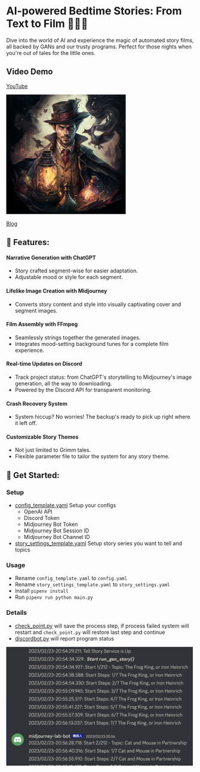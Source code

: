 # AI-powered Bedtime Stories: From Text to Film 🌙📖🎥
Dive into the world of AI and experience the magic of automated story films, all backed by GANs and our trusty programs. Perfect for those nights when you're out of tales for the little ones.


## Video Demo
[YouTube](https://youtu.be/xowItPDmx4o)

<a href="https://youtu.be/xowItPDmx4o">
    <img src="./doc/images/midjourney.webp" alt="Youtube" width="320" height="320">
</a>

[Blog](https://about.armcortex.cc/post/story-teller/)

## 🌟 Features:
#### Narrative Generation with ChatGPT
 - Story crafted segment-wise for easier adaptation.
 - Adjustable mood or style for each segment.
#### Lifelike Image Creation with Midjourney
 - Converts story content and style into visually captivating cover and segment images.
#### Film Assembly with FFmpeg
 - Seamlessly strings together the generated images.
 - Integrates mood-setting background tunes for a complete film experience.
#### Real-time Updates on Discord
 - Track project status: from ChatGPT's storytelling to Midjourney's image generation, all the way to downloading.
 - Powered by the Discord API for transparent monitoring.
#### Crash Recovery System
 - System hiccup? No worries! The backup's ready to pick up right where it left off.
#### Customizable Story Themes
 - Not just limited to Grimm tales.
 - Flexible parameter file to tailor the system for any story theme.

## 🚀 Get Started:
### Setup
- [config_template.yaml](./tell_a_story/config_template.yaml) Setup your configs
  - OpenAI API
  - Discord Token
  - Midjourney Bot Token
  - Midjourney Bot Session ID
  - Midjourney Bot Channel ID
- [story_settings_template.yaml](./tell_a_story/story_settings_template.yaml) Setup story series you want to tell and topics

### Usage
- Rename `config_template.yaml` to `config.yaml`
- Rename `story_settings_template.yaml` to `story_settings.yaml`
- Install `pipenv install`
- Run `pipenv run python main.py`

### Details
- [check_point.py](./tell_a_story/check_point.py) will save the process step, if process failed system will restart and `check_point.py` will restore last step and continue
- [discordbot.py](./tell_a_story/discordbot.py) will report program status
<img src="./doc/images/discord_log.png" alt="discord-log" width=500>
